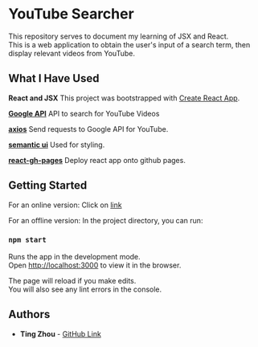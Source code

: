 # YouTube Searcher
This repository serves to document my learning of JSX and React.<br> This is a web application to obtain the user's input of a search term, then display relevant videos from YouTube. 

## What I Have Used

**React and JSX**
This project was bootstrapped with [Create React App](https://github.com/facebook/create-react-app).

**[Google API](https://www.googleapis.com/youtube/v3)**
API to search for YouTube Videos

**[axios](https://www.npmjs.com/package/axios)**
Send requests to Google API for YouTube.

**[semantic ui](https://semantic-ui.com/)**
Used for styling.

**[react-gh-pages](https://github.com/gitname/react-gh-pages)**
Deploy react app onto github pages.

## Getting Started
For an online version: Click on [link](https://tingzhouu.github.io/youtube-search-react)


For an offline version: In the project directory, you can run:

### `npm start`

Runs the app in the development mode.<br>
Open [http://localhost:3000](http://localhost:3000) to view it in the browser.

The page will reload if you make edits.<br>
You will also see any lint errors in the console.

## Authors

* **Ting Zhou** - [GitHub Link](https://github.com/tingzhouu)
